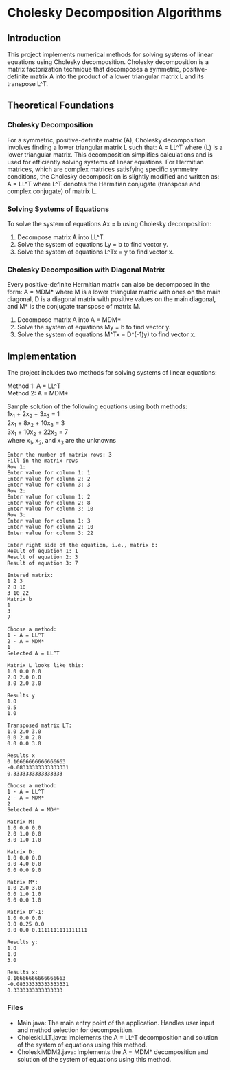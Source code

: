 # Cholesky Decomposition Algorithms
## Introduction
This project implements numerical methods for solving systems of linear equations using Cholesky decomposition. Cholesky decomposition is a matrix factorization technique that decomposes a symmetric, positive-definite matrix A into the product of a lower triangular matrix L and its transpose L^T.
## Theoretical Foundations
### Cholesky Decomposition
For a symmetric, positive-definite matrix (A), Cholesky decomposition involves finding a lower triangular matrix L such that:
 A = LL^T 
where (L) is a lower triangular matrix. This decomposition simplifies calculations and is used for efficiently solving systems of linear equations.
For Hermitian matrices, which are complex matrices satisfying specific symmetry conditions, the Cholesky decomposition is slightly modified and written as:
 A = LL^T 
where L^T denotes the Hermitian conjugate (transpose and complex conjugate) of matrix L.
### Solving Systems of Equations
To solve the system of equations Ax = b using Cholesky decomposition:

1. Decompose matrix A into LL^T.
2. Solve the system of equations Ly = b to find vector y.
3. Solve the system of equations L^Tx = y to find vector x.

### Cholesky Decomposition with Diagonal Matrix
Every positive-definite Hermitian matrix can also be decomposed in the form:
 A = MDM* 
where M is a lower triangular matrix with ones on the main diagonal, D is a diagonal matrix with positive values on the main diagonal, and M* is the conjugate transpose of matrix M.

1. Decompose matrix A into A = MDM*
2. Solve the system of equations My = b to find vector y.
3. Solve the system of equations M^Tx = D^(-1)y) to find vector x.

## Implementation
The project includes two methods for solving systems of linear equations:

Method 1: A = LL^T  
Method 2: A = MDM*

Sample solution of the following equations using both methods:   
1x<sub>1</sub> + 2x<sub>2</sub> + 3x<sub>3</sub> = 1    
2x<sub>1</sub> + 8x<sub>2</sub> + 10x<sub>3</sub> = 3    
3x<sub>1</sub> + 10x<sub>2</sub> + 22x<sub>3</sub> = 7    
where x<sub>1</sub>, x<sub>2</sub>, and x<sub>3</sub> are the unknowns  
```
Enter the number of matrix rows: 3   
Fill in the matrix rows    
Row 1:   
Enter value for column 1: 1   
Enter value for column 2: 2   
Enter value for column 3: 3   
Row 2:   
Enter value for column 1: 2   
Enter value for column 2: 8   
Enter value for column 3: 10   
Row 3:   
Enter value for column 1: 3    
Enter value for column 2: 10   
Enter value for column 3: 22   
  
Enter right side of the equation, i.e., matrix b:    
Result of equation 1: 1   
Result of equation 2: 3   
Result of equation 3: 7   
   
Entered matrix:   
1 2 3    
2 8 10    
3 10 22    
Matrix b   
1    
3    
7   
  
Choose a method:    
1 - A = LL^T   
2 - A = MDM*   
1   
Selected A = LL^T   
   
Matrix L looks like this:    
1.0 0.0 0.0    
2.0 2.0 0.0    
3.0 2.0 3.0    
    
Results y   
1.0     
0.5   
1.0   
   
Transposed matrix LT:    
1.0 2.0 3.0    
0.0 2.0 2.0    
0.0 0.0 3.0    
   
Results x   
0.16666666666666663   
-0.08333333333333331   
0.3333333333333333   
  
Choose a method:    
1 - A = LL^T   
2 - A = MDM*   
2   
Selected A = MDM*   
   
Matrix M:   
1.0 0.0 0.0   
2.0 1.0 0.0    
3.0 1.0 1.0    
   
Matrix D:  
1.0 0.0 0.0   
0.0 4.0 0.0   
0.0 0.0 9.0    
   
Matrix M*: 
1.0 2.0 3.0   
0.0 1.0 1.0    
0.0 0.0 1.0   
   
Matrix D^-1:   
1.0 0.0 0.0    
0.0 0.25 0.0    
0.0 0.0 0.1111111111111111   
   
Results y:   
1.0  
1.0  
3.0  
   
Results x:    
0.16666666666666663   
-0.08333333333333331   
0.3333333333333333    
```   
### Files

- Main.java: The main entry point of the application. Handles user input and method selection for decomposition.
- CholeskiLLT.java: Implements the A = LL^T decomposition and solution of the system of equations using this method.
- CholeskiMDM2.java: Implements the A = MDM* decomposition and solution of the system of equations using this method.
